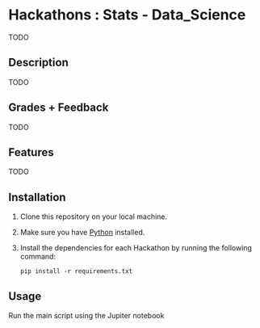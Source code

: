 # Hackathons : Stats - Data_Science

TODO

## Description

TODO

## Grades + Feedback

TODO

## Features

TODO

## Installation

1. Clone this repository on your local machine.
2. Make sure you have [Python](https://www.python.org/) installed.
3. Install the dependencies for each Hackathon by running the following command:

    ```shell
    pip install -r requirements.txt
    ```

## Usage

Run the main script using the Jupiter notebook
